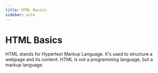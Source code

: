 ```yaml
---
title: HTML Basics
sidebar: auto
---
```


# HTML Basics

HTML stands for Hypertext Markup Language. It's used to structure a webpage and its content. HTML is not a programming language, but a markup language.

